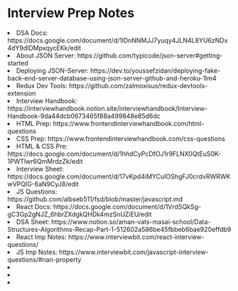 # Interview Prep Notes

<li>DSA Docs: https://docs.google.com/document/d/1lDnNNMJJ7yuqy4JLN4L8YU6zNDx4dY9dlDMpxqycEKk/edit</li>
<li>About JSON Server: https://github.com/typicode/json-server#getting-started</li>
<li>Deploying JSON-Server: https://dev.to/youssefzidan/deploying-fake-back-end-server-database-using-json-server-github-and-heroku-1lm4</li>
<li>Redux Dev Tools: https://github.com/zalmoxisus/redux-devtools-extension</li>
<li>Interview Handbook: https://interviewhandbook.notion.site/interviewhandbook/Interview-Handbook-9da44dcb0673465f88a499848e85d6dc</li>
<li>HTML Prep: https://www.frontendinterviewhandbook.com/html-questions</li>
<li>CSS Prep: https://www.frontendinterviewhandbook.com/css-questions</li>
<li>HTML & CSS Pre: https://docs.google.com/document/d/1hhdCyPcDfOJ1r9FLNX0QtEuS0K-1PWTlwr6QmMrdzZk/edit</li>
<li>Interview Sheet: https://docs.google.com/document/d/17vKpd4iMYCuIOShgFJ0crdvRWRWKwVPQlG-6aN9CyJ8/edit</li>
<li>JS Questions: https://github.com/albseb511/fsd/blob/master/javascript.md</li>
<li>React Docs: https://docs.google.com/document/d/1VrdSQkSg-gC3Gp2gNJZ_6hbrZXdgkQHDk4mzSnUZiEU/edit</li>
<li>DSA Sheet: https://www.notion.so/aman-vats-masai-school/Data-Structures-Algorithms-Recap-Part-1-512602a586be45fbbeb6bae920effdb9 </li>
<li>React Imp Notes: https://www.interviewbit.com/react-interview-questions/</li>
<li>JS Imp Notes: https://www.interviewbit.com/javascript-interview-questions/#nan-property</li>

<li></li>
<li></li>
<li></li>
